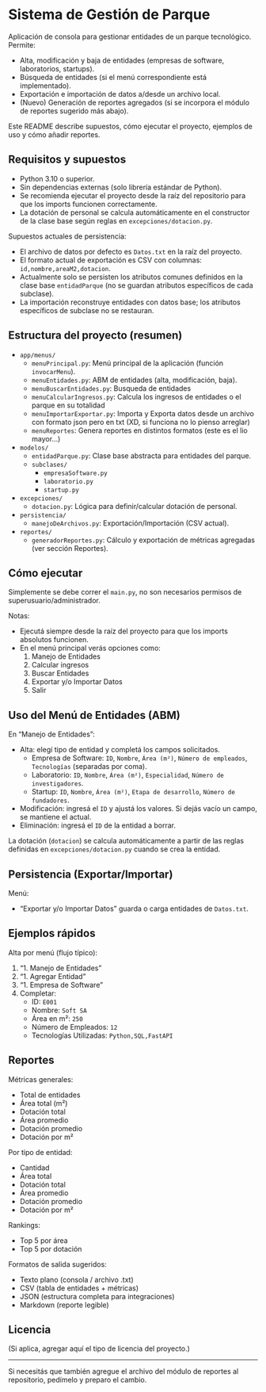 # Sistema de Gestión de Parque

Aplicación de consola para gestionar entidades de un parque tecnológico. Permite:
- Alta, modificación y baja de entidades (empresas de software, laboratorios, startups).
- Búsqueda de entidades (si el menú correspondiente está implementado).
- Exportación e importación de datos a/desde un archivo local.
- (Nuevo) Generación de reportes agregados (si se incorpora el módulo de reportes sugerido más abajo).

Este README describe supuestos, cómo ejecutar el proyecto, ejemplos de uso y cómo añadir reportes.


## Requisitos y supuestos

- Python 3.10 o superior.
- Sin dependencias externas (solo librería estándar de Python).
- Se recomienda ejecutar el proyecto desde la raíz del repositorio para que los imports funcionen correctamente.
- La dotación de personal se calcula automáticamente en el constructor de la clase base según reglas en `excepciones/dotacion.py`.

Supuestos actuales de persistencia:
- El archivo de datos por defecto es `Datos.txt` en la raíz del proyecto.
- El formato actual de exportación es CSV con columnas: `id,nombre,areaM2,dotacion`.
- Actualmente solo se persisten los atributos comunes definidos en la clase base `entidadParque` (no se guardan atributos específicos de cada subclase).
- La importación reconstruye entidades con datos base; los atributos específicos de subclase no se restauran.


## Estructura del proyecto (resumen)

- `app/menus/`
  - `menuPrincipal.py`: Menú principal de la aplicación (función `invocarMenu`).
  - `menuEntidades.py`: ABM de entidades (alta, modificación, baja).
  - `menuBuscarEntidades.py`: Busqueda de entidades
  - `menuCalcularIngresos.py`: Calcula los ingresos de entidades o el parque en su totalidad
  - `menuImportarExportar.py`: Importa y Exporta datos desde un archivo con formato json pero en txt (XD, si funciona no lo pienso arreglar)
  - `menuReportes`: Genera reportes en distintos formatos (este es el lio mayor...)
- `modelos/`
  - `entidadParque.py`: Clase base abstracta para entidades del parque.
  - `subclases/`
    - `empresaSoftware.py`
    - `laboratorio.py`
    - `startup.py`
- `excepciones/`
  - `dotacion.py`: Lógica para definir/calcular dotación de personal.
- `persistencia/`
  - `manejoDeArchivos.py`: Exportación/Importación (CSV actual).
- `reportes/`
  - `generadorReportes.py`: Cálculo y exportación de métricas agregadas (ver sección Reportes).


## Cómo ejecutar

Simplemente se debe correr el `main.py`, no son necesarios permisos de superusuario/administrador.

Notas:
- Ejecutá siempre desde la raíz del proyecto para que los imports absolutos funcionen.
- En el menú principal verás opciones como:
  1) Manejo de Entidades
  2) Calcular ingresos
  3) Buscar Entidades
  4) Exportar y/o Importar Datos
  5) Salir


## Uso del Menú de Entidades (ABM)

En “Manejo de Entidades”:
- Alta: elegí tipo de entidad y completá los campos solicitados.
  - Empresa de Software: `ID`, `Nombre`, `Área (m²)`, `Número de empleados`, `Tecnologías` (separadas por coma).
  - Laboratorio: `ID`, `Nombre`, `Área (m²)`, `Especialidad`, `Número de investigadores`.
  - Startup: `ID`, `Nombre`, `Área (m²)`, `Etapa de desarrollo`, `Número de fundadores`.
- Modificación: ingresá el `ID` y ajustá los valores. Si dejás vacío un campo, se mantiene el actual.
- Eliminación: ingresá el `ID` de la entidad a borrar.

La dotación (`dotacion`) se calcula automáticamente a partir de las reglas definidas en `excepciones/dotacion.py` cuando se crea la entidad.


## Persistencia (Exportar/Importar)

Menú:
- “Exportar y/o Importar Datos” guarda o carga entidades de `Datos.txt`.

## Ejemplos rápidos

Alta por menú (flujo típico):
1. “1. Manejo de Entidades”
2. “1. Agregar Entidad”
3. “1. Empresa de Software”
4. Completar:
   - ID: `E001`
   - Nombre: `Soft SA`
   - Área en m²: `250`
   - Número de Empleados: `12`
   - Tecnologías Utilizadas: `Python,SQL,FastAPI`

## Reportes

Métricas generales:
- Total de entidades
- Área total (m²)
- Dotación total
- Área promedio
- Dotación promedio
- Dotación por m²

Por tipo de entidad:
- Cantidad
- Área total
- Dotación total
- Área promedio
- Dotación promedio
- Dotación por m²

Rankings:
- Top 5 por área
- Top 5 por dotación

Formatos de salida sugeridos:
- Texto plano (consola / archivo .txt)
- CSV (tabla de entidades + métricas)
- JSON (estructura completa para integraciones)
- Markdown (reporte legible)
## Licencia
(Si aplica, agregar aquí el tipo de licencia del proyecto.)

---
Si necesitás que también agregue el archivo del módulo de reportes al repositorio, pedímelo y preparo el cambio.
